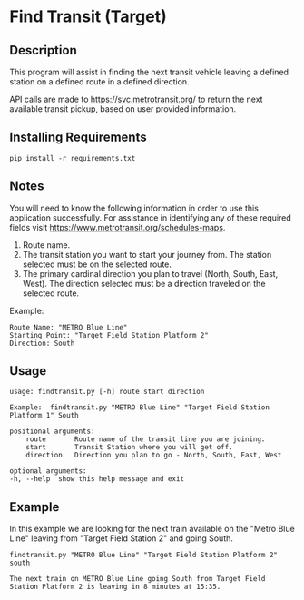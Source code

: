 # Find Transit (Target)
## Description
This program will assist in finding the next transit vehicle leaving a defined  station on a defined route in a defined direction.

API calls are made to https://svc.metrotransit.org/ to return the next available transit pickup, based on user provided information.


## Installing Requirements
    pip install -r requirements.txt


## Notes
You will need to know the following information in order to use this application successfully. For assistance in identifying any of these required fields visit https://www.metrotransit.org/schedules-maps. 

1. Route name.
2. The transit station you want to start your journey from. The station selected must be on the selected route.
3. The primary cardinal direction you plan to travel (North, South, East, West).  The direction selected must be a direction traveled on the selected route.

Example:

    Route Name: "METRO Blue Line"
    Starting Point: "Target Field Station Platform 2"
    Direction: South


## Usage 
    usage: findtransit.py [-h] route start direction

    Example:  findtransit.py "METRO Blue Line" "Target Field Station Platform 1" South

    positional arguments:
        route       Route name of the transit line you are joining.
        start       Transit Station where you will get off.
        direction   Direction you plan to go - North, South, East, West

    optional arguments:
    -h, --help  show this help message and exit


## Example
In this example we are looking for the next train available on the "Metro Blue Line" leaving from "Target Field Station 2" and going South.

    findtransit.py "METRO Blue Line" "Target Field Station Platform 2" south

    The next train on METRO Blue Line going South from Target Field Station Platform 2 is leaving in 8 minutes at 15:35.